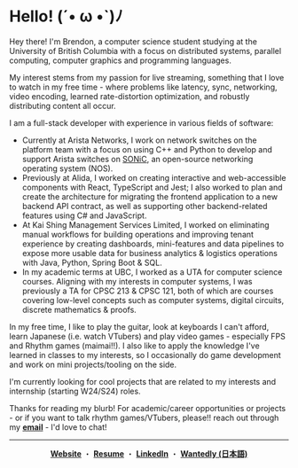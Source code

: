<h1 color="white"> Hello! (´• ω •`)ﾉ </h1>

Hey there! I'm Brendon, a computer science student studying at the University of British Columbia with a focus on distributed systems, parallel computing, computer graphics and programming languages. 

My interest stems from my passion for live streaming, something that I love to watch in my free time - where problems like latency, sync, networking, video encoding, learned rate-distortion optimization, and robustly distributing content all occur.

I am a full-stack developer with experience in various fields of software:

* Currently at Arista Networks, I work on network switches on the platform team with a focus on using C++ and Python to develop and support Arista switches on [SONiC]([url](https://github.com/sonic-net/SONiC)), an open-source networking operating system (NOS).
* Previously at Alida, I worked on creating interactive and web-accessible components with React, TypeScript and Jest; I also worked to plan and create the architecture for migrating the frontend application to a new backend API contract, as well as supporting other backend-related features using C# and JavaScript.
* At Kai Shing Management Services Limited, I worked on eliminating manual workflows for building operations and improving tenant experience by creating dashboards, mini-features and data pipelines to expose more usable data for business analytics & logistics operations with Java, Python, Spring Boot & SQL.
* In my academic terms at UBC, I worked as a UTA for computer science courses. Aligning with my interests in computer systems, I was previously a TA for CPSC 213 & CPSC 121, both of which are courses covering low-level concepts such as computer systems, digital circuits, discrete mathematics & proofs. 

In my free time, I like to play the guitar, look at keyboards I can't afford, learn Japanese (i.e. watch VTubers) and play video games - especially FPS and Rhythm games (maimai!!). I also like to apply the knowledge I've learned in classes to my interests, so I occasionally do game development and work on mini projects/tooling on the side.  

I'm currently looking for cool projects that are related to my interests and internship (starting W24/S24) roles.

Thanks for reading my blurb! For academic/career opportunities or projects - or if you want to talk rhythm games/VTubers, please!! reach out through my [**email**](mailto:contact@brendontsim.com) - I'd love to chat!

--------
<div align="center">
  <a href="https://brendontsim.com/"><b>Website</b></a>
  ・
  <a href="https://brendontsim.com/files/resume.pdf"><b>Resume</b></a>
  ・
  <a href="https://www.linkedin.com/in/brendontsim/"><b>LinkedIn</b></a>
  ・
  <a href="https://www.wantedly.com/id/brendontsim"><b>Wantedly (日本語)</b></a>  
</div>
